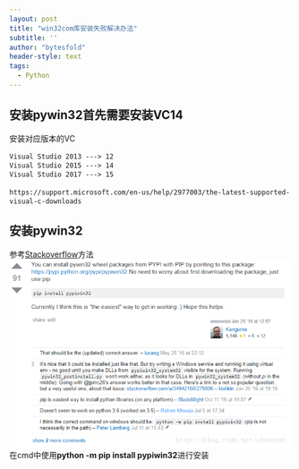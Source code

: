 ```yaml
---
layout: post
title: "win32com库安装失败解决办法"
subtitle: ''
author: "bytesfold"
header-style: text
tags:
  - Python
---
```


## 安装pywin32首先需要安装VC14  
安装对应版本的VC
```
Visual Studio 2013 ---> 12
Visual Studio 2015 ---> 14
Visual Studio 2017 ---> 15

https://support.microsoft.com/en-us/help/2977003/the-latest-supported-visual-c-downloads
```

## 安装pywin32
参考[Stackoverflow](https://stackoverflow.com/questions/4863056/how-to-install-pywin32-module-in-windows-7)方法  
![图片](/img/2019/12/31/1.png?raw=true)  
在cmd中使用**python -m pip install pypiwin32**进行安装